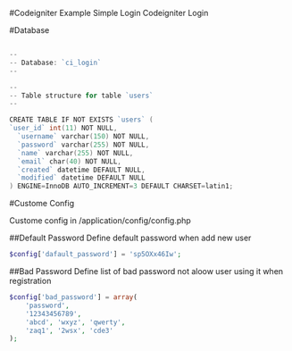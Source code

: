 #Codeigniter Example Simple Login
Codeigniter Login

#Database

```go

--
-- Database: `ci_login`
--

--
-- Table structure for table `users`
--

CREATE TABLE IF NOT EXISTS `users` (
`user_id` int(11) NOT NULL,
  `username` varchar(150) NOT NULL,
  `password` varchar(255) NOT NULL,
  `name` varchar(255) NOT NULL,
  `email` char(40) NOT NULL,
  `created` datetime DEFAULT NULL,
  `modified` datetime DEFAULT NULL
) ENGINE=InnoDB AUTO_INCREMENT=3 DEFAULT CHARSET=latin1;
```


#Custome Config

Custome config in /application/config/config.php

##Default Password
Define default password when add new user
```php
$config['dafault_password'] = 'sp5OXx46Iw';
```

##Bad Password
Define list of bad password not aloow user using it when registration

```php
$config['bad_password'] = array(
    'password',
    '12343456789',
    'abcd', 'wxyz', 'qwerty',
    'zaq1', '2wsx', 'cde3'
);
```